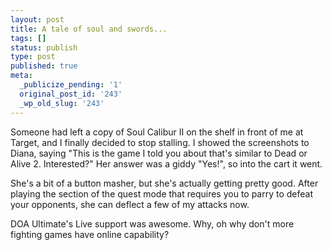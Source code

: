 ```yaml
---
layout: post
title: A tale of soul and swords...
tags: []
status: publish
type: post
published: true
meta:
  _publicize_pending: '1'
  original_post_id: '243'
  _wp_old_slug: '243'
---
```

Someone had left a copy of Soul Calibur II on the shelf in front of me at Target, and I finally decided to stop stalling.  I showed the screenshots to Diana, saying "This is the game I told you about that's similar to Dead or Alive 2.  Interested?"  Her answer was a giddy "Yes!", so into the cart it went.

She's a bit of a button masher, but she's actually getting pretty good.  After playing the section of the quest mode that requires you to parry to defeat your opponents, she can deflect a few of my attacks now.

DOA Ultimate's Live support was awesome.  Why, oh why don't more fighting games have online capability?
